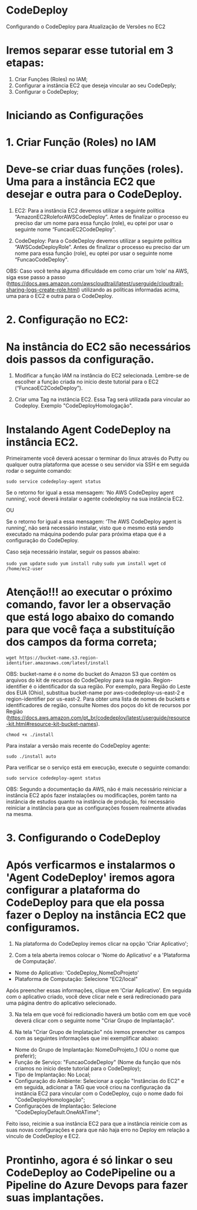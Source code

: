 # CodeDeploy
Configurando o CodeDeploy para Atualização de Versões no EC2

# Iremos separar esse tutorial em 3 etapas:

1. Criar Funções (Roles) no IAM;
2. Configurar a instância EC2 que deseja vincular ao seu CodeDeply;
3. Configurar o CodeDeploy;

# Iniciando as Configurações

# 1. Criar Função (Roles) no IAM

# Deve-se criar duas funções (roles). Uma para a instância EC2 que desejar e outra para o CodeDeploy.

1. EC2: Para a instância EC2 devemos utilizar a seguinte política “AmazonEC2RoleforAWSCodeDeploy”. Antes de finalizar o processo eu preciso dar um nome para essa função (role), eu optei por usar o seguinte nome “FuncaoEC2CodeDeploy".

2. CodeDeploy: Para o CodeDeploy devemos utilizar a seguinte política “AWSCodeDeployRole”. Antes de finalizar o processo eu preciso dar um nome para essa função (role), eu optei por usar o seguinte nome “FuncaoCodeDeploy".

OBS: Caso você tenha alguma dificuldade em como criar um ‘role’ na AWS, siga esse passo a passo (https://docs.aws.amazon.com/awscloudtrail/latest/userguide/cloudtrail-sharing-logs-create-role.html) utilizando as políticas informadas acima, uma para o EC2 e outra para o CodeDeploy.

# 2. Configuração no EC2:

# Na instância do EC2 são necessários dois passos da configuração.

1. Modificar a função IAM na instância do EC2 selecionada. Lembre-se de escolher a função criada no início deste tutorial para o EC2 (“FuncaoEC2CodeDeploy”).

2. Criar uma Tag na instância EC2. Essa Tag será utilizada para vincular ao Codeploy. Exemplo "CodeDeployHomologação".

# Instalando Agent CodeDeploy na instância EC2.

Primeiramente você deverá acessar o terminar do linux através do Putty ou qualquer outra plataforma que acesse o seu servidor via SSH e em seguida rodar o seguinte comando:

`sudo service codedeploy-agent status`

Se o retorno for igual a essa mensagem: ‘No AWS CodeDeploy agent running’, você deverá instalar o agente codedeploy na sua instância EC2.

OU

Se o retorno for igual a essa mensagem: ‘The AWS CodeDeploy agent is running’, não será necessário instalar, visto que o mesmo está sendo executado na máquina podendo pular para próxima etapa que é a configuração do CodeDeploy.

Caso seja necessário instalar, seguir os passos abaixo:

`sudo yum update`
`sudo yum install ruby`
`sudo yum install wget` 
`cd /home/ec2-user`

# Atenção!!! ao executar o próximo comando, favor ler a observação que está logo abaixo do comando para que você faça a substituíção dos campos da forma correta;

`wget https://bucket-name.s3.region-identifier.amazonaws.com/latest/install`

OBS: bucket-name é o nome do bucket do Amazon S3 que contém os arquivos do kit de recursos do CodeDeploy para sua região. Region-identifier é o identificador da sua região. Por exemplo, para Região do Leste dos EUA (Ohio), substitua bucket-name por aws-codedeploy-us-east-2 e region-identifier por us-east-2. Para obter uma lista de nomes de buckets e identificadores de região, consulte Nomes dos poços do kit de recursos por Região (https://docs.aws.amazon.com/pt_br/codedeploy/latest/userguide/resource-kit.html#resource-kit-bucket-names).

`chmod +x ./install`

Para instalar a versão mais recente do CodeDeploy agente:

`sudo ./install auto`

Para verificar se o serviço está em execução, execute o seguinte comando:

`sudo service codedeploy-agent status`

OBS: Segundo a documentação da AWS, não é mais necessário reiniciar a instância EC2 após fazer instalações ou modificações, porém tanto na instância de estudos quanto na instância de produção, foi necessário reiniciar a instância para que as configurações fossem realmente ativadas na mesma.

# 3.	Configurando o CodeDeploy

# Após verficarmos e instalarmos o 'Agent CodeDeploy' iremos agora configurar a plataforma do CodeDeploy para que ela possa fazer o Deploy na instância EC2 que configuramos.

1. Na plataforma do CodeDeploy iremos clicar na opção 'Criar Aplicativo';

2. Com a tela aberta iremos colocar o 'Nome do Aplicativo' e a 'Plataforma de Computação'.

- Nome do Aplicativo: 'CodeDeploy_NomeDoProjeto'
- Plataforma de Computação: Selecione "EC2/local"

Após preencher essas informações, clique em 'Criar Aplicativo'. Em seguida com o aplicativo criado, você deve clicar nele e será redirecionado para uma página dentro do aplicativo selecionado.

3. Na tela em que você foi redicionadio haverá um botão com em que você deverá clicar com o seguinte nome "Criar Grupo de Implantação".

4. Na tela "Criar Grupo de Implatação" nós iremos preencher os campos com as seguintes informações que irei exemplificar abaixo:

- Nome do Grupo de Implantação: NomeDoProjeto_1 (OU o nome que preferir);
- Função de Serviço: "FuncaoCodeDeploy" (Nome da função que nós criamos no início deste tutorial para o CodeDeploy);
- Tipo de Implantação: No Local;
- Configuração do Ambiente: Selecionar a opção "Instâncias do EC2" e em seguida, adicionar a TAG que você criou na configuração da instância EC2 para vincular com o CodeDeploy, cujo o nome dado foi "CodeDeployHomologação";
- Configurações de Implantação: Selecione "CodeDeployDefault.OneAtATime";

Feito isso, reicinie a sua instância EC2 para que a instância reinicie com as suas novas configurações e para que não haja erro no Deploy em relação a vinculo de CodeDeploy e EC2.

# Prontinho, agora é só linkar o seu CodeDeploy ao CodePipeline ou a Pipeline do Azure Devops para fazer suas implantações.

















